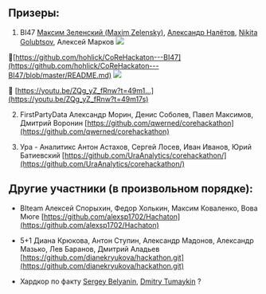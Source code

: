 ## Призеры:

1. BI47 
[Максим Зеленский (Maxim Zelensky)](https://www.facebook.com/hohlick), [Александр Налётов](https://www.facebook.com/musicorc), [Nikita Golubtsov](https://www.facebook.com/nikita.golubtsov.1), Алексей Марков ![](https://www.facebook.com/images/emoji.php/v9/f35/1/18/1f517.png)

🔗[https://github.com/hohlick/CoReHackaton---BI47](https://github.com/hohlick/CoReHackaton---BI47/blob/master/README.md) ![](https://www.facebook.com/images/emoji.php/v9/f81/1/18/1f3a5.png)
  
  🎥 [https://youtu.be/ZQg_yZ_fRnw?t=49m1...](https://youtu.be/ZQg_yZ_fRnw?t=49m17s)
 
2. FirstPartyData 
Александр Морин, Денис Соболев, Павел Максимов, Дмитрий Воронин 
[https://github.com/qwerned/corehackathon](https://github.com/qwerned/corehackathon)

3. Ура - Аналитикс 
Антон Астахов, Сергей Лосев, Иван Иванов, Юрий Батиевский 
[https://github.com/UraAnalytics/corehackathon/](https://github.com/UraAnalytics/corehackathon/)

## Другие участники (в произвольном порядке):

* BIteam 
Алексей Спорыхин, Федор Холькин, Максим Коваленко, Вова Мюге 
[https://github.com/alexsp1702/Hachaton](https://github.com/alexsp1702/Hachaton)

* 5+1 
Диана Крюкова, Антон Ступин, Александр Мадонов, Александр Мазько, Лев Баранов, Дмитрий Аладьев
[https://github.com/dianekryukova/hackathon.git](https://github.com/dianekryukova/hackathon.git)
* Хардкор по факту 
[Sergey Belyanin](https://www.facebook.com/sergei.belianin), [Dmitry Tumaykin](https://www.facebook.com/tumaykindmitry) ?

  

